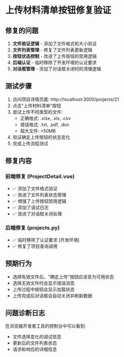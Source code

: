 # 上传材料清单按钮修复验证

## 修复的问题
1. **文件验证逻辑** - 添加了文件格式和大小验证
2. **文件列表管理** - 修复了文件列表更新逻辑
3. **按钮状态控制** - 改进了上传按钮的禁用逻辑
4. **后端认证** - 临时移除了开发环境的认证要求
5. **对话框管理** - 添加了对话框关闭时的清理逻辑

## 测试步骤
1. 访问项目详情页面: http://localhost:3000/projects/21
2. 点击"上传材料清单"按钮
3. 尝试上传不同类型的文件:
   - 正确格式: .xlsx, .xls, .csv 
   - 错误格式: .txt, .pdf, .doc
   - 超大文件: >50MB
4. 验证确定上传按钮的状态变化
5. 完成上传流程测试

## 修复内容

### 前端修复 (ProjectDetail.vue)
- ✅ 添加了文件格式验证
- ✅ 改进了文件列表状态管理
- ✅ 增强了上传按钮禁用逻辑
- ✅ 添加了调试日志
- ✅ 改进了对话框关闭处理

### 后端修复 (projects.py)
- ✅ 临时移除了认证要求 (开发环境)
- ✅ 修复了项目查询调用

## 预期行为
- 选择有效文件后，"确定上传"按钮应该变为可用状态
- 选择无效文件时会显示错误消息
- 上传过程中按钮会显示加载状态
- 上传完成后对话框会自动关闭并刷新数据

## 问题诊断日志
在浏览器开发者工具的控制台中可以看到:
- 文件选择变化的调试信息
- 更新后的文件列表状态
- 请求和响应的详细信息